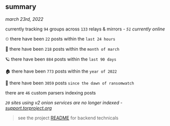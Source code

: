 
## summary
_march 23rd, 2022_

currently tracking `94` groups across `133` relays & mirrors - _`51` currently online_

⏲ there have been `22` posts within the `last 24 hours`

🦈 there have been `218` posts within the `month of march`

🪐 there have been `884` posts within the `last 90 days`

🏚 there have been `773` posts within the `year of 2022`

🦕 there have been `3059` posts `since the dawn of ransomwatch`

there are `46` custom parsers indexing posts

_`20` sites using v2 onion services are no longer indexed - [support.torproject.org](https://support.torproject.org/onionservices/v2-deprecation/)_

> see the project [README](https://github.com/thetanz/ransomwatch#ransomwatch--) for backend technicals
